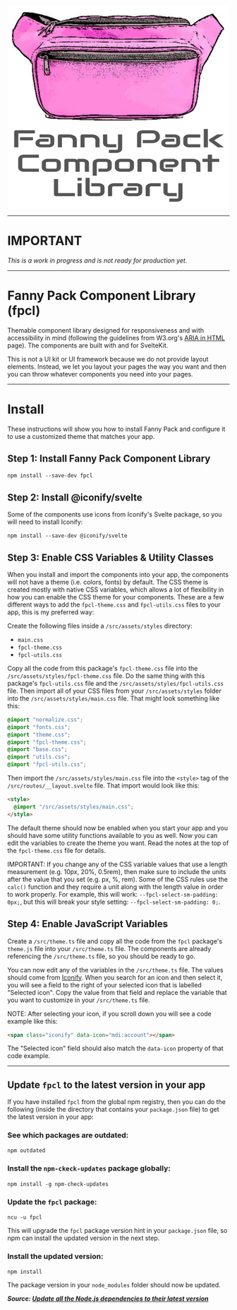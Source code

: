 <div align="center">
    <img src="static/fanny-pack.svg" alt="fanny pack" width="512" /><br>
</div>

---

# IMPORTANT
*This is a work in progress and is not ready for production yet.*

---

# Fanny Pack Component Library (fpcl)
Themable component library designed for responsiveness and with accessibility in mind (following the guidelines from W3.org's [ARIA in HTML](https://www.w3.org/TR/html-aria/#docconformance) page). The components are built with and for SvelteKit. 

This is not a UI kit or UI framework because we do not provide layout elements. Instead, we let you layout your pages the way you want and then you can throw whatever components you need into your pages.

---

# Install
These instructions will show you how to install Fanny Pack and configure it to use a customized theme that matches your app.


## Step 1: Install Fanny Pack Component Library
```
npm install --save-dev fpcl
```


## Step 2: Install @iconify/svelte
Some of the components use icons from Iconify's Svelte package, so you will need to install Iconify:

```
npm install --save-dev @iconify/svelte
```


## Step 3: Enable CSS Variables & Utility Classes
When you install and import the components into your app, the components will not have a theme (i.e. colors, fonts) by default. The CSS theme is created mostly with native CSS variables, which allows a lot of flexibility in how you can enable the CSS theme for your components. These are a few different ways to add the `fpcl-theme.css` and `fpcl-utils.css` files to your app, this is my preferred way:

Create the following files inside a `/src/assets/styles` directory:

* `main.css`
* `fpcl-theme.css`
* `fpcl-utils.css`

Copy all the code from this package's `fpcl-theme.css` file into the `/src/assets/styles/fpcl-theme.css` file. Do the same thing with this package's `fpcl-utils.css` file and the `/src/assets/styles/fpcl-utils.css` file. Then import all of your CSS files from your `/src/assets/styles` folder into the `/src/assets/styles/main.css` file. That might look something like this:

```css
@import "normalize.css";
@import "fonts.css";
@import "theme.css";
@import "fpcl-theme.css";
@import "base.css";
@import "utils.css";
@import "fpcl-utils.css";
```

Then import the `/src/assets/styles/main.css` file into the `<style>` tag of the `/src/routes/__layout.svelte` file. That import would look like this:

```html
<style>
  @import "/src/assets/styles/main.css";
</style>
```

The default theme should now be enabled when you start your app and you should have some utility functions available to you as well. Now you can edit the variables to create the theme you want. Read the notes at the top of the `fpcl-theme.css` file for details.

IMPORTANT: If you change any of the CSS variable values that use a length measurement (e.g. 10px, 20%, 0.5rem), then make sure to include the units after the value that you set (e.g. px, %, rem). Some of the CSS rules use the `calc()` function and they require a unit along with the length value in order to work properly. For example, this will work: `--fpcl-select-sm-padding: 0px;`, but this will break your style setting: `--fpcl-select-sm-padding: 0;`.


## Step 4: Enable JavaScript Variables
Create a `/src/theme.ts` file and copy all the code from the `fpcl` package's `theme.js` file into your `/src/theme.ts` file. The components are already referencing the `/src/theme.ts` file, so you should be ready to go.

You can now edit any of the variables in the `/src/theme.ts` file. The values should come from [Iconify](https://icon-sets.iconify.design/). When you search for an icon and then select it, you will see a field to the right of your selected icon that is labelled "Selected icon". Copy the value from that field and replace the variable that you want to customize in your `/src/theme.ts` file.

NOTE: After selecting your icon, if you scroll down you will see a code example like this:
```html
<span class="iconify" data-icon="mdi:account"></span>
```
The "Selected icon" field should also match the `data-icon` property of that code example.

---

## Update `fpcl` to the latest version in your app
If you have installed `fpcl` from the global npm registry, then you can do the following (inside the directory that contains your `package.json` file) to get the latest version in your app:

### See which packages are outdated:
```
npm outdated
```

### Install the `npm-ckeck-updates` package globally:
```
npm install -g npm-check-updates
```

### Update the `fpcl` package:
```
ncu -u fpcl
```
This will upgrade the `fpcl` package version hint in your `package.json` file, so npm can install the updated version in the next step.

### Install the updated version:
```
npm install
```
The package version in your `node_modules` folder should now be updated.


***Source: [Update all the Node.js dependencies to their latest version](https://nodejs.dev/learn/update-all-the-nodejs-dependencies-to-their-latest-version)***

